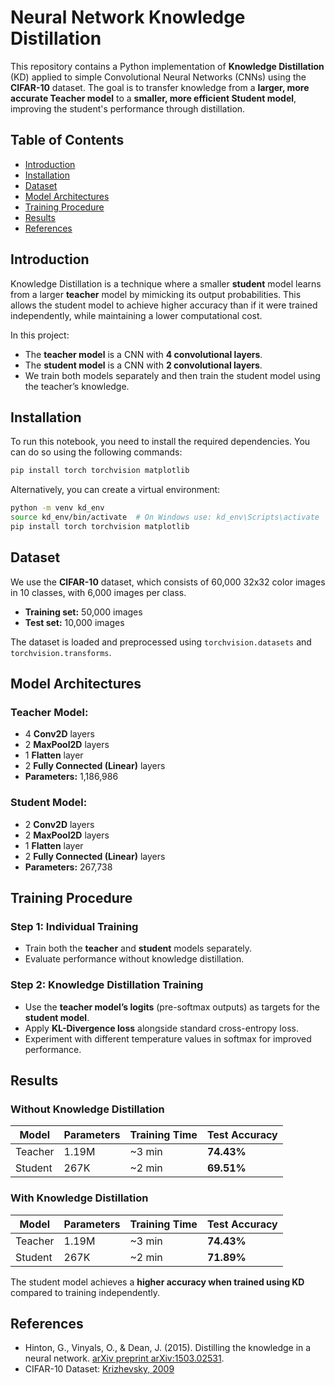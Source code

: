 # Neural Network Knowledge Distillation

This repository contains a Python implementation of **Knowledge Distillation** (KD) applied to simple Convolutional Neural Networks (CNNs) using the **CIFAR-10** dataset. The goal is to transfer knowledge from a **larger, more accurate Teacher model** to a **smaller, more efficient Student model**, improving the student's performance through distillation.

## Table of Contents

- [Introduction](#introduction)
- [Installation](#installation)
- [Dataset](#dataset)
- [Model Architectures](#model-architectures)
- [Training Procedure](#training-procedure)
- [Results](#results)
- [References](#references)

## Introduction

Knowledge Distillation is a technique where a smaller **student** model learns from a larger **teacher** model by mimicking its output probabilities. This allows the student model to achieve higher accuracy than if it were trained independently, while maintaining a lower computational cost.

In this project:

- The **teacher model** is a CNN with **4 convolutional layers**.
- The **student model** is a CNN with **2 convolutional layers**.
- We train both models separately and then train the student model using the teacher’s knowledge.

## Installation

To run this notebook, you need to install the required dependencies. You can do so using the following commands:

```bash
pip install torch torchvision matplotlib
```

Alternatively, you can create a virtual environment:

```bash
python -m venv kd_env
source kd_env/bin/activate  # On Windows use: kd_env\Scripts\activate
pip install torch torchvision matplotlib
```

## Dataset

We use the **CIFAR-10** dataset, which consists of 60,000 32x32 color images in 10 classes, with 6,000 images per class.

- **Training set:** 50,000 images
- **Test set:** 10,000 images

The dataset is loaded and preprocessed using `torchvision.datasets` and `torchvision.transforms`.

## Model Architectures

### Teacher Model:

- 4 **Conv2D** layers
- 2 **MaxPool2D** layers
- 1 **Flatten** layer
- 2 **Fully Connected (Linear)** layers
- **Parameters:** 1,186,986

### Student Model:

- 2 **Conv2D** layers
- 2 **MaxPool2D** layers
- 1 **Flatten** layer
- 2 **Fully Connected (Linear)** layers
- **Parameters:** 267,738

## Training Procedure

### Step 1: Individual Training

- Train both the **teacher** and **student** models separately.
- Evaluate performance without knowledge distillation.

### Step 2: Knowledge Distillation Training

- Use the **teacher model’s logits** (pre-softmax outputs) as targets for the **student model**.
- Apply **KL-Divergence loss** alongside standard cross-entropy loss.
- Experiment with different temperature values in softmax for improved performance.

## Results

### Without Knowledge Distillation

| Model   | Parameters | Training Time | Test Accuracy |
| ------- | ---------- | ------------- | ------------- |
| Teacher | 1.19M      | \~3 min       | **74.43%**    |
| Student | 267K       | \~2 min       | **69.51%**    |

### With Knowledge Distillation

| Model   | Parameters | Training Time | Test Accuracy |
| ------- | ---------- | ------------- | ------------- |
| Teacher | 1.19M      | \~3 min       | **74.43%**    |
| Student | 267K       | \~2 min       | **71.89%**    |

The student model achieves a **higher accuracy when trained using KD** compared to training independently.

## References

- Hinton, G., Vinyals, O., & Dean, J. (2015). Distilling the knowledge in a neural network. [arXiv preprint arXiv:1503.02531](https://arxiv.org/abs/1503.02531).
- CIFAR-10 Dataset: [Krizhevsky, 2009](https://www.cs.toronto.edu/~kriz/cifar.html)
